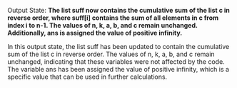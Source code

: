 Output State: **The list suff now contains the cumulative sum of the list c in reverse order, where suff[i] contains the sum of all elements in c from index i to n-1. The values of n, k, a, b, and c remain unchanged. Additionally, ans is assigned the value of positive infinity.**

In this output state, the list suff has been updated to contain the cumulative sum of the list c in reverse order. The values of n, k, a, b, and c remain unchanged, indicating that these variables were not affected by the code. The variable ans has been assigned the value of positive infinity, which is a specific value that can be used in further calculations.